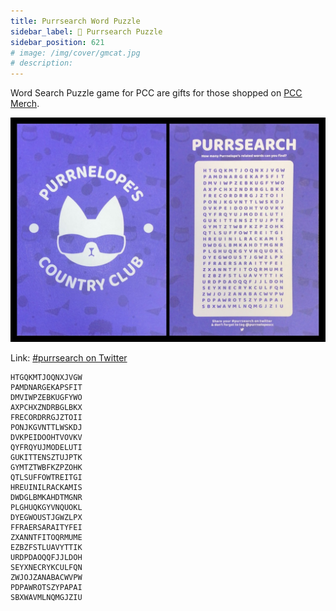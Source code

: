 ```yaml
---
title: Purrsearch Word Puzzle
sidebar_label: 🧩 Purrsearch Puzzle
sidebar_position: 621
# image: /img/cover/gmcat.jpg
# description:
---
```


Word Search Puzzle game for PCC are gifts for those shopped on [PCC Merch](./index.md).

![](./assets/purrsearch/purrsearch.jpg)

Link: [#purrsearch on Twitter](https://twitter.com/search?q=purrsearch&src=typed_query&f=top)

```
HTGQKMTJOQNXJVGW
PAMDNARGEKAPSFIT
DMVIWPZEBKUGFYWO
AXPCHXZNDRBGLBKX
FRECORDRRGJZTOII
PONJKGVNTTLWSKDJ
DVKPEIDOOHTVOVKV
QYFRQYUJMODELUTI
GUKITTENSZTUJPTK
GYMTZTWBFKZPZOHK
QTLSUFFOWTREITGI
HREUINILRACKAMIS
DWDGLBMKAHDTMGNR
PLGHUQKGYVNQUOKL
DYEGWOUSTJGWZLPX
FFRAERSARAITYFEI
ZXANNTFITOQRMUME
EZBZFSTLUAVYTTIK
URDPDAOQQFJJLDOH
SEYXNECRYKCULFQN
ZWJOJZANABACWVPW
PDPAWROTSZYPAPAI
SBXWAVMLNQMGJZIU
```
